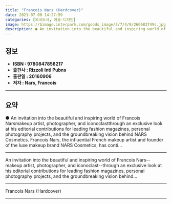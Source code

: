 ```yaml
---
title: "Francois Nars (Hardcover)"
date: 2021-07-08 14:27:59
categories: [외국도서, 예술-디자인]
image: https://bimage.interpark.com/goods_image/3/7/4/9/266683749s.jpg
description: ● An invitation into the beautiful and inspiring world of Francois Narsmakeup artist, photographer, and iconoclastthrough an exclusive look at his editorial co
---
```


## **정보**

- **ISBN : 9780847858217**
- **출판사 : Rizzoli Intl Pubns**
- **출판일 : 20160906**
- **저자 : Nars, Francois**

------



## **요약**

●  An invitation into the beautiful and inspiring world of Francois Narsmakeup artist, photographer, and iconoclastthrough an exclusive look at his editorial contributions for leading fashion magazines, personal photography projects, and the groundbreaking vision behind NARS Cosmetics. Francois Nars, the influential French makeup artist and founder of the luxe makeup brand NARS Cosmetics, has conti...

------

An invitation into the beautiful and inspiring world of Francois Nars--makeup artist, photographer, and iconoclast--through an exclusive look at his editorial contributions for leading fashion magazines, personal photography projects, and the groundbreaking vision behind... 

------


Francois Nars (Hardcover) 

------



